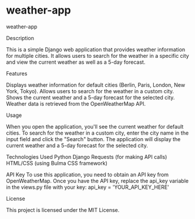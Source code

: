 # weather-app
weather-app



Description

This is a simple Django web application that provides weather information for multiple cities.
It allows users to search for the weather in a specific city and view the current weather as well as a 5-day forecast.

Features

Displays weather information for default cities (Berlin, Paris, London, New York, Tokyo).
Allows users to search for the weather in a custom city.
Shows the current weather and a 5-day forecast for the selected city.
Weather data is retrieved from the OpenWeatherMap API.


Usage

When you open the application, you'll see the current weather for default cities.
To search for the weather in a custom city, enter the city name in the input field and click the "Search" button.
The application will display the current weather and a 5-day forecast for the selected city.


Technologies Used
Python
Django
Requests (for making API calls)
HTML/CSS (using Bulma CSS framework)


API Key
To use this application, you need to obtain an API key from OpenWeatherMap. Once you have the API key, replace the api_key variable in the views.py file with your key:
api_key = 'YOUR_API_KEY_HERE'


License

This project is licensed under the MIT License.
